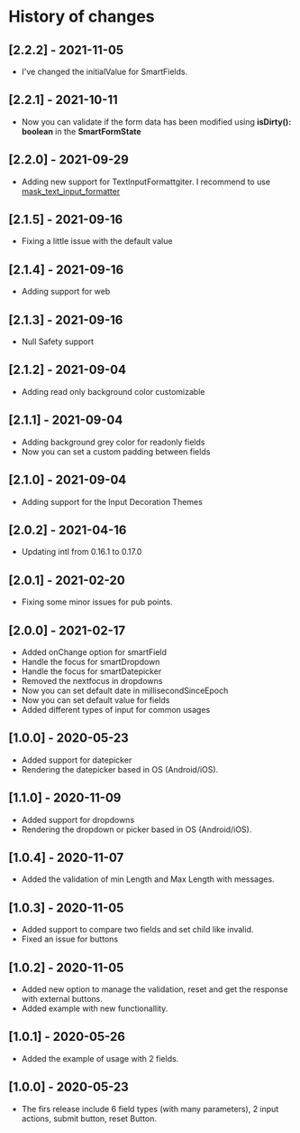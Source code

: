 # History of changes

## [2.2.2] - 2021-11-05

* I've changed the initialValue for SmartFields.

## [2.2.1] - 2021-10-11

* Now you can validate if the form data has been modified using **isDirty(): boolean** in the **SmartFormState**

## [2.2.0] - 2021-09-29

* Adding new support for TextInputFormattgiter. I recommend to use [mask_text_input_formatter](https://pub.dev/packages/mask_text_input_formatter)

## [2.1.5] - 2021-09-16

* Fixing a little issue with the default value

## [2.1.4] - 2021-09-16

* Adding support for web

## [2.1.3] - 2021-09-16

* Null Safety support

## [2.1.2] - 2021-09-04

* Adding read only background color customizable

## [2.1.1] - 2021-09-04

* Adding background grey color for readonly fields
* Now you can set a custom padding between fields

## [2.1.0] - 2021-09-04

* Adding support for the Input Decoration Themes

## [2.0.2] - 2021-04-16

* Updating intl from 0.16.1 to 0.17.0

## [2.0.1] - 2021-02-20

* Fixing some minor issues for pub points.

## [2.0.0] - 2021-02-17

* Added onChange option for smartField
* Handle the focus for smartDropdown
* Handle the focus for smartDatepicker
* Removed the nextfocus in dropdowns
* Now you can set default date in millisecondSinceEpoch
* Now you can set default value for fields
* Added different types of input for common usages

## [1.0.0] - 2020-05-23

* Added support for datepicker
* Rendering the datepicker based in OS (Android/iOS).

## [1.1.0] - 2020-11-09

* Added support for dropdowns
* Rendering the dropdown or picker based in OS (Android/iOS).

## [1.0.4] - 2020-11-07

* Added the validation of min Length and Max Length with messages.

## [1.0.3] - 2020-11-05

* Added support to compare two fields and set child like invalid.
* Fixed an issue for buttons

## [1.0.2] - 2020-11-05

* Added new option to manage the validation, reset and get the response with external buttons.
* Added example with new functionallity.

## [1.0.1] - 2020-05-26

* Added the example of usage with 2 fields.

## [1.0.0] - 2020-05-23

* The firs release include 6 field types (with many parameters), 2 input actions, submit button, reset Button.
